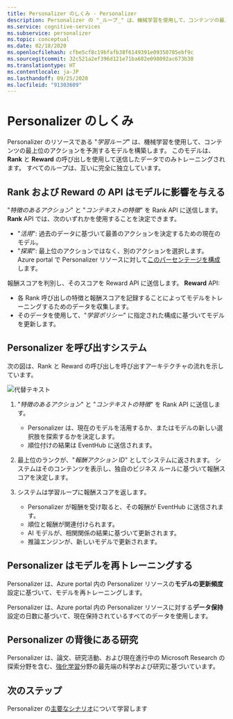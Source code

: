 ```yaml
---
title: Personalizer のしくみ - Personalizer
description: Personalizer の "_ループ_" は、機械学習を使用して、コンテンツの最上位のアクションを予測するモデルを構築します。 このモデルは、Rank と Reward の呼び出しを使用して送信したデータでのみトレーニングされます。
ms.service: cognitive-services
ms.subservice: personalizer
ms.topic: conceptual
ms.date: 02/18/2020
ms.openlocfilehash: cfbe5cf8c19bfafb38f6149391e09350785ebf9c
ms.sourcegitcommit: 32c521a2ef396d121e71ba682e098092ac673b30
ms.translationtype: HT
ms.contentlocale: ja-JP
ms.lasthandoff: 09/25/2020
ms.locfileid: "91303609"
---
```

# <a name="how-personalizer-works"></a>Personalizer のしくみ

Personalizer のリソースである "_学習ループ_" は、機械学習を使用して、コンテンツの最上位のアクションを予測するモデルを構築します。 このモデルは、**Rank** と **Reward** の呼び出しを使用して送信したデータでのみトレーニングされます。 すべてのループは、互いに完全に独立しています。

## <a name="rank-and-reward-apis-impact-the-model"></a>Rank および Reward の API はモデルに影響を与える

"_特徴のあるアクション_" と "_コンテキストの特徴_" を Rank API に送信します。 **Rank** API では、次のいずれかを使用することを決定できます。

* "_活用_": 過去のデータに基づいて最善のアクションを決定するための現在のモデル。
* "_探索_": 最上位のアクションではなく、別のアクションを選択します。 Azure portal で Personalizer リソースに対して[このパーセンテージを構成](how-to-settings.md#configure-exploration-to-allow-the-learning-loop-to-adapt)します。

報酬スコアを判別し、そのスコアを Reward API に送信します。 **Reward** API:

* 各 Rank 呼び出しの特徴と報酬スコアを記録することによってモデルをトレーニングするためのデータを収集します。
* そのデータを使用して、"_学習ポリシー_" に指定された構成に基づいてモデルを更新します。

## <a name="your-system-calling-personalizer"></a>Personalizer を呼び出すシステム

次の図は、Rank と Reward の呼び出しを呼び出すアーキテクチャの流れを示しています。

![代替テキスト](./media/how-personalizer-works/personalization-how-it-works.png "パーソナル化のしくみ")

1. "_特徴のあるアクション_" と "_コンテキストの特徴_" を Rank API に送信します。

    * Personalizer は、現在のモデルを活用するか、またはモデルの新しい選択肢を探索するかを決定します。
    * 順位付けの結果は EventHub に送信されます。
1. 最上位のランクが、"_報酬アクション ID_" としてシステムに返されます。
    システムはそのコンテンツを表示し、独自のビジネス ルールに基づいて報酬スコアを決定します。
1. システムは学習ループに報酬スコアを返します。
    * Personalizer が報酬を受け取ると、その報酬が EventHub に送信されます。
    * 順位と報酬が関連付けられます。
    * AI モデルが、相関関係の結果に基づいて更新されます。
    * 推論エンジンが、新しいモデルで更新されます。

## <a name="personalizer-retrains-your-model"></a>Personalizer はモデルを再トレーニングする

Personalizer は、Azure portal 内の Personalizer リソースの**モデルの更新頻度**設定に基づいて、モデルを再トレーニングします。

Personalizer は、Azure portal 内の Personalizer リソースに対する**データ保持**設定の日数に基づいて、現在保持されているすべてのデータを使用します。

## <a name="research-behind-personalizer"></a>Personalizer の背後にある研究

Personalizer は、論文、研究活動、および現在進行中の Microsoft Research の探索分野を含む、[強化学習](concepts-reinforcement-learning.md)分野の最先端の科学および研究に基づいています。

## <a name="next-steps"></a>次のステップ

Personalizer の[主要なシナリオ](where-can-you-use-personalizer.md)について学習します